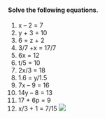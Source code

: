 #### Solve the following equations.
1. x – 2 = 7 
2. y + 3 = 10 
3. 6 = z + 2
4. 3/7 +x = 17/7
5. 6x = 12 
6. t/5 = 10
7. 2x/3 = 18
8. 1.6 = y/1.5
9. 7x – 9 = 16
10. 14y – 8 = 13 
11. 17 + 6p = 9 
12. x/3 + 1 = 7/15
[![](https://img.youtube.com/vi/zmd2QgIBjyo/0.jpg)](https://www.youtube.com/watch?v=zmd2QgIBjyo)
